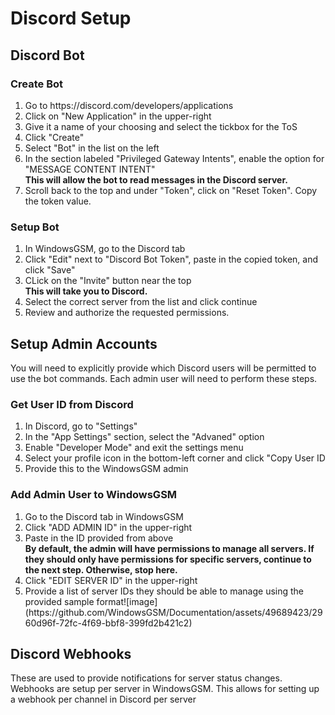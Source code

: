 # Discord Setup

## Discord Bot
### Create Bot
<ol>
  <li>Go to <link>https://discord.com/developers/applications</link></li>
  <li>Click on "New Application" in the upper-right</li>
  <li>Give it a name of your choosing and select the tickbox for the ToS</li>
  <li>Click "Create"</li>
  <li>Select "Bot" in the list on the left</li>
  <li>In the section labeled "Privileged Gateway Intents", enable the option for "MESSAGE CONTENT INTENT"<br><b>This will allow the bot to read messages in the Discord server.</b></li>
  <li>Scroll back to the top and under "Token", click on "Reset Token". Copy the token value.</li>
</ol>

### Setup Bot
<ol>
  <li>In WindowsGSM, go to the Discord tab</li>
  <li>Click "Edit" next to "Discord Bot Token", paste in the copied token, and click "Save"</li>
  <li>CLick on the "Invite" button near the top<br><b>This will take you to Discord.</b></li>
  <li>Select the correct server from the list and click continue</li>
  <li>Review and authorize the requested permissions.</li>
</ol>

## Setup Admin Accounts
You will need to explicitly provide which Discord users will be permitted to use the bot commands. Each admin user will need to perform these steps.

### Get User ID from Discord
<ol>
  <li>In Discord, go to "Settings"</li>
  <li>In the "App Settings" section, select the "Advaned" option</li>
  <li>Enable "Developer Mode" and exit the settings menu</li>
  <li>Select your profile icon in the bottom-left corner and click "Copy User ID</li>
  <li>Provide this to the WindowsGSM admin</li>
</ol>

### Add Admin User to WindowsGSM
<ol>
  <li>Go to the Discord tab in WindowsGSM</li>
  <li>Click "ADD ADMIN ID" in the upper-right</li>
  <li>Paste in the ID provided from above<br><b>By default, the admin will have permissions to manage all servers. If they should only have permissions for specific servers, continue to the next step. Otherwise, stop here.</b></li>
  <li>Click "EDIT SERVER ID" in the upper-right</li>
  <li>Provide a list of server IDs they should be able to manage using the provided sample format![image](https://github.com/WindowsGSM/Documentation/assets/49689423/2960d96f-72fc-4f69-bbf8-399fd2b421c2)
</li>
</ol>

## Discord Webhooks
These are used to provide notifications for server status changes. Webhooks are setup per server in WindowsGSM. This allows for setting up a webhook per channel in Discord per server
